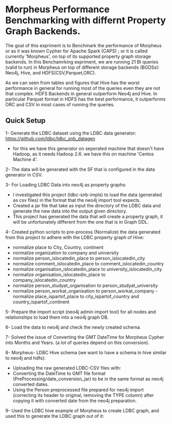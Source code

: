 # Morpheus Performance Benchmarking with differnt Property Graph Backends.

The goal of this  expriment is to Benchmark the performance of Morpheus or as it was known Cypher for Apache Spark (CAPS) ; or it is called currently 'Morpheus', on top of its supported property graph storage backends. In this Benchamrking expriment, we are running 21 BI queries (valid to run) in Morpheus on top  of different storage backends (BGDSs): Neo4j, Hive, and HDFS(CSV,Parquet,ORC).

As we can seen from tables and figures that Hive has the worst performance in general for running most of the queries even they are not that complex. HDFS Backends in general outperform Neo4j  and Hive. In particular Parquet format in HDFS has the best performance, it outperforms ORC and CSV in most cases of running the queries.



## Quick Setup

1- Generate the LDBC dataset using the LDBC data generator: https://github.com/ldbc/ldbc_snb_datagen 
- for this we have this generator on seperated machine that doesn't have Hadoop, as it needs Hadoop 2.6.
we have this on machine 'Centos Machine 4'.

2- The data will be generated with the SF that is configured in the data generator in CSV.

3- For Loading LDBC Data into neo4j as property graphs:
- I investigated this project (ldbc-snb-impls) to load the data (generated as csv files) in the format that the neo4j import tool expects.
- Created a jar file that take as input the directory of the LDBC data and generate the new data into the output given directory.
- This project has generated the data that will create a property graph, it will be unfortunately different from the one that is in Graph DDL.


4-	Created python scripts to pre-process (Normalize) the data generated from this project to adhere with the LDBC property graph of Hive:

- normalize place to City, Country, continent
- normalize organization to company and university
- normalize person_islocatedin_place to person_islocatedin_city
- normalize comment_islocatedin_place to comment_islocatedin_country
- normalize organisation_islocatedin_place to university_islocatedin_city
- normalize organisation_islocatedin_place to company_islocatedin_country
- normalize person_studyat_organisation to  person_studyat_university
- normalize person_workat_organisation to  person_workat_company
-normalize place_ispartof_place to  city_ispartof_country and country_ispartof_continent

5- Prepare the import script (neo4j admin import tool) for all nodes and relationships to load them into a neo4j graph DB.

6- Load the data to neo4j and check the newly created schema.

7- Solved the issue of Converting the GMT DateTime for Morpheus Cypher into Months and Years. (a lot of queries depend on this conversion).

8- Morpheus- LDBC Hive schema (we want to have a schema in hive similar to neo4j and hdfs): 

- Uploading the raw generated LDBC-CSV files with:
- Converting the DateTime to GMT file format (PreProcessing/date_conversion_jar) to be in the same format as neo4j converted dates.
- Using the Person preprocessed file prepared for neo4j import (correcting its header to original, removing the TYPE column) after copying it with converted date from the neo4j preparation.

9-	Used the LDBC hive example of Morpheus to create LDBC graph, and used this to generate the LDBC graph out of it:








